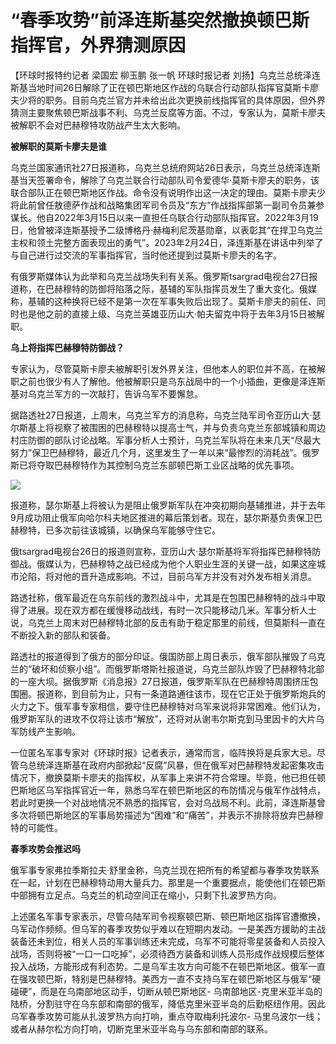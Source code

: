 # “春季攻势”前泽连斯基突然撤换顿巴斯指挥官，外界猜测原因

【环球时报特约记者 梁国宏 柳玉鹏 张一帆 环球时报记者
刘扬】乌克兰总统泽连斯基当地时间26日解除了正在顿巴斯地区作战的乌联合行动部队指挥官莫斯卡廖夫少将的职务。目前乌克兰官方并未给出此次更换前线指挥官的具体原因，但外界猜测主要聚焦顿巴斯战事不利、乌克兰反腐等方面。不过，专家认为，莫斯卡廖夫被解职不会对巴赫穆特攻防战产生太大影响。

**被解职的莫斯卡廖夫是谁**

乌克兰国家通讯社27日报道称，乌克兰总统府网站26日表示，乌克兰总统泽连斯基当天签署命令，解除了乌克兰联合行动部队司令爱德华·莫斯卡廖夫的职务，该联合部队正在顿巴斯地区作战。命令没有说明作出这一决定的理由。莫斯卡廖夫少将此前曾任敖德萨作战和战略集团军司令员及“东方”作战指挥部第一副司令员兼参谋长。他自2022年3月15日以来一直担任乌联合行动部队指挥官。2022年3月19日，他曾被泽连斯基授予二级博格丹·赫梅利尼茨基勋章，以表彰其“在捍卫乌克兰主权和领土完整方面表现出的勇气”。2023年2月24日，泽连斯基在讲话中列举了与自己进行过交流的军事指挥官，当时他还提到过莫斯卡廖夫的名字。

有俄罗斯媒体认为此举和乌克兰战场失利有关系。俄罗斯tsargrad电视台27日报道称，在巴赫穆特的防御将陷落之际，基辅的军队指挥员发生了重大变化。俄媒称，基辅的这种换将已经不是第一次在军事失败后出现了。莫斯卡廖夫的前任、同时也是他之前的直接上级、乌克兰英雄亚历山大·帕夫留克中将于去年3月15日被解职。

**乌上将指挥巴赫穆特防御战？**

专家认为，尽管莫斯卡廖夫被解职引发外界关注，但他本人的职位并不高，在被解职之前也很少有人了解他。他被解职只是乌东战局中的一个小插曲，更像是泽连斯基对乌克兰军方的一次敲打，告诉乌军不要懈怠。

据路透社27日报道，上周末，乌克兰军方的消息称，乌克兰陆军司令亚历山大·瑟尔斯基上将视察了被围困的巴赫穆特以提高士气，并与负责乌克兰东部城镇和周边村庄防御的部队讨论战略。军事分析人士预计，乌克兰军队将在未来几天“尽最大努力”保卫巴赫穆特，最近几个月，这里发生了一年以来“最惨烈的消耗战”。俄罗斯已将夺取巴赫穆特作为其控制乌克兰东部顿巴斯工业区战略的优先事项。

![](https://inews.gtimg.com/om_bt/OtZKxSv_cSdK011y8Gtd9jedL_QmbxO3C1g7ZydM8wvEwAA/1000)

报道称，瑟尔斯基上将被认为是阻止俄罗斯军队在冲突初期向基辅推进，并于去年9月成功阻止俄军向哈尔科夫地区推进的幕后策划者。现在，瑟尔斯基负责保卫巴赫穆特，已多次前往该城镇，以确保乌军能够守住它。

俄tsargrad电视台26日的报道则宣称，亚历山大·瑟尔斯基将军将指挥巴赫穆特防御战。俄媒认为，巴赫穆特之战已经成为他个人职业生涯的关键一战，如果这座城市沦陷，将对他的晋升造成影响。不过，目前乌军方并没有对外发布相关消息。

路透社称，俄军最近在乌东前线的激烈战斗中，尤其是在包围巴赫穆特的战斗中取得了进展。现在双方都在缓慢移动战线，有时一次只能移动几米。军事分析人士说，乌克兰上周末对巴赫穆特北部的反击有助于稳定那里的前线，但莫斯科一直在不断投入新的部队和装备。

路透社的报道得到了俄方的部分印证。俄国防部上周日表示，俄军部队摧毁了乌克兰的“破坏和侦察小组”。而俄罗斯塔斯社报道说，乌克兰部队炸毁了巴赫穆特北部的一座大坝。据俄罗斯《消息报》27日报道，俄罗斯军队在巴赫穆特周围挤压包围圈。报道称，到目前为止，只有一条道路通往该市，现在它正处于俄罗斯炮兵的火力之下。俄军事专家相信，要守住巴赫穆特对乌军来说将非常困难。他们认为，俄罗斯军队的进攻不仅将让该市“解放”，还将对从谢韦尔斯克到马里因卡的大片乌军防线产生影响。

一位匿名军事专家对《环球时报》记者表示，通常而言，临阵换将是兵家大忌。尽管乌总统泽连斯基在政府内部掀起“反腐”风暴，但在俄军对巴赫穆特发起密集攻击情况下，撤换莫斯卡廖夫的指挥权，从军事上来讲不符合常理。毕竟，他已担任顿巴斯地区乌军指挥官近一年，熟悉乌军在顿巴斯地区的布防情况与俄军作战特点，若此时更换一个对战地情况不熟悉的指挥官，会对乌战局不利。此前，泽连斯基曾多次将顿巴斯地区的军事局势描述为“困难”和“痛苦”，并表示不排除将放弃巴赫穆特的可能性。

**春季攻势会推迟吗**

俄军事专家弗拉季斯拉夫·舒里金称，乌克兰现在把所有的希望都与春季攻势联系在一起，计划在巴赫穆特动用大量兵力。那里是一个重要据点，能使他们在顿巴斯中部拥有立足点。乌克兰的机动空间正在缩小，只剩下扎波罗热方向。

上述匿名军事专家表示，尽管乌陆军司令视察顿巴斯、顿巴斯地区指挥官遭撤换，乌军动作频频。但乌军的春季攻势似乎难以在短期内发动。一是美西方援助的主战装备还未到位，相关人员的军事训练还未完成，乌军不可能将零星装备和人员投入战场，否则将被“一口一口吃掉”，必须待西方装备和训练人员形成作战规模后整体投入战场，方能形成有利态势。二是乌军主攻方向可能不在顿巴斯地区。俄军一直在强攻顿巴斯，特别是巴赫穆特。美西方一直不支持乌军在顿巴斯地区与俄军“硬碰硬”，而是在乌南部地区动手，切断从顿巴斯地区-
乌南部地区-克里米亚半岛的陆桥，分割驻守在乌东部和南部的俄军，降低克里米亚半岛的后勤枢纽作用。因此乌军春季攻势可能从扎波罗热方向打响，重点夺取梅利托波尔-
马里乌波尔一线；或者从赫尔松方向打响，切断克里米亚半岛与乌东部和南部的联系。

